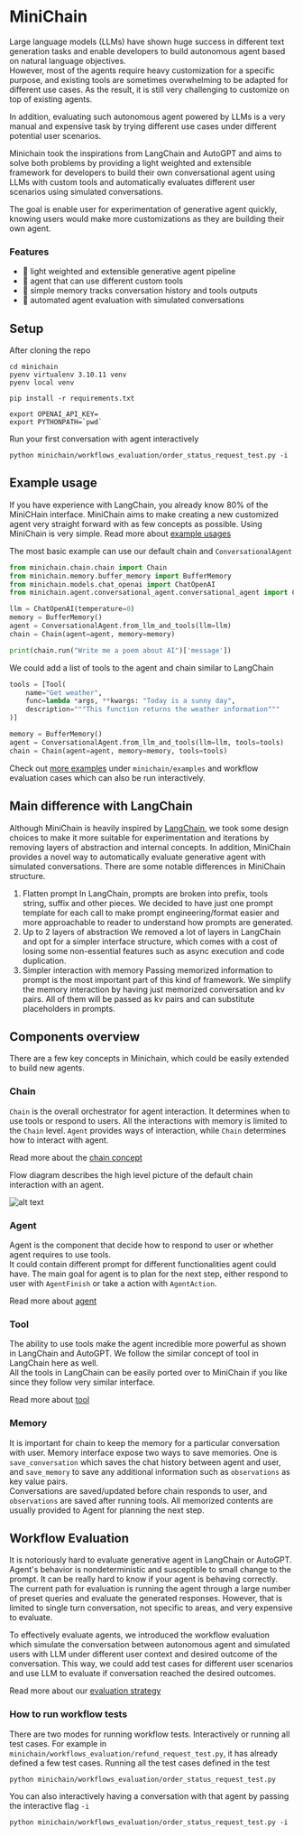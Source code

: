 # MiniChain

Large language models (LLMs) have shown huge success in different text generation tasks and
enable developers to build autonomous agent based on natural language objectives.  
However, most of the agents require heavy customization for a specific purpose, and existing
tools are sometimes overwhelming to be adapted for different use cases. As the result, it is
still very challenging to customize on top of existing agents.

In addition, evaluating such autonomous agent powered by LLMs is a very manual and
expensive task by trying different use cases under different potential user scenarios.

Minichain took the inspirations from LangChain and AutoGPT and aims to solve
both problems by providing a light weighted and extensible framework
for developers to build their own conversational agent using LLMs with custom tools and
automatically evaluates different user scenarios using simulated conversations.

The goal is enable user for experimentation of generative agent quickly, knowing users would
make more customizations as they are building their own agent.

### Features

- 🚀 light weighted and extensible generative agent pipeline
- 🔗 agent that can use different custom tools
- 💾 simple memory tracks conversation history and tools outputs
- 🤖 automated agent evaluation with simulated conversations

## Setup

After cloning the repo

```shell
cd minichain
pyenv virtualenv 3.10.11 venv
pyenv local venv

pip install -r requirements.txt

export OPENAI_API_KEY=
export PYTHONPATH=`pwd`
```

Run your first conversation with agent interactively

```shell
python minichain/workflows_evaluation/order_status_request_test.py -i
```

## Example usage

If you have experience with LangChain, you already know 80% of the MiniCHain interface.
MiniChain aims to make creating a new customized agent very straight forward with as few
concepts as possible. Using MiniChain is very simple.
Read more about [example usages](./docs/examples.md)

The most basic example can use our default chain and `ConversationalAgent`

```python
from minichain.chain.chain import Chain
from minichain.memory.buffer_memory import BufferMemory
from minichain.models.chat_openai import ChatOpenAI
from minichain.agent.conversational_agent.conversational_agent import ConversationalAgent

llm = ChatOpenAI(temperature=0)
memory = BufferMemory()
agent = ConversationalAgent.from_llm_and_tools(llm=llm)
chain = Chain(agent=agent, memory=memory)

print(chain.run("Write me a poem about AI")['message'])
```

We could add a list of tools to the agent and chain similar to LangChain

```python
tools = [Tool(
    name="Get weather",
    func=lambda *args, **kwargs: "Today is a sunny day",
    description="""This function returns the weather information"""
)]

memory = BufferMemory()
agent = ConversationalAgent.from_llm_and_tools(llm=llm, tools=tools)
chain = Chain(agent=agent, memory=memory, tools=tools)
```

Check out [more examples](./docs/examples.md) under `minichain/examples` and workflow evaluation
cases which can
also be run interactively.

## Main difference with LangChain

Although MiniChain is heavily inspired by [LangChain](https://github.com/hwchase17/langchain),
we took some design choices to make it more suitable for experimentation and iterations by
removing layers of abstraction and internal concepts.
In addition, MiniChain provides a novel way to automatically evaluate generative agent with 
simulated conversations.
There are some notable differences in MiniChain structure.

1. Flatten prompt
   In LangChain, prompts are broken into prefix, tools string, suffix and other pieces. We
   decided to have just one prompt template for each call to make prompt engineering/format
   easier and more approachable to reader to understand how prompts are generated.
2. Up to 2 layers of abstraction
   We removed a lot of layers in LangChain and opt for a simpler interface structure, which
   comes with a cost of losing some non-essential features such as async execution and code 
   duplication.
3. Simpler interaction with memory
   Passing memorized information to prompt is the most important part of this kind of framework.
   We simplify the memory interaction by having just memorized conversation and kv pairs. All 
   of them will be passed as kv pairs and can substitute placeholders in prompts.

## Components overview

There are a few key concepts in Minichain, which could be easily extended to build new agents.

### Chain

`Chain` is the overall orchestrator for agent interaction. It determines when to use tools or respond
to users. All the interactions with memory is limited to the `Chain` level.
`Agent` provides ways of interaction, while `Chain` determines how to
interact with agent.

Read more about the [chain concept](./docs/chain.md)

Flow diagram describes the high level picture of the default chain interaction with an agent.

![alt text](./docs/imgs/Minichain.drawio.png)

### Agent

Agent is the component that decide how to respond to user or whether agent requires to use tools.  
It could contain different prompt for different functionalities agent could have. The main goal
for agent is to plan for the next step, either respond to user with `AgentFinish` or take a
action with `AgentAction`.

Read more about [agent](./docs/agent.md)

### Tool

The ability to use tools make the agent incredible more powerful as shown in LangChain and
AutoGPT. We follow the similar concept of tool in LangChain here as well.    
All the tools in LangChain can be easily ported over to MiniChain if you like since they follow
very similar interface.

Read more about [tool](./docs/tools.md)

### Memory

It is important for chain to keep the memory for a particular conversation with user. Memory
interface expose two ways to save memories. One is `save_conversation` which saves the chat
history between agent and user, and `save_memory` to save any additional information such as
`observations` as key value pairs.  
Conversations are saved/updated before chain responds to user, and `observations` are saved
after running tools. All memorized contents are usually provided to Agent for planning
the next step.

## Workflow Evaluation

It is notoriously hard to evaluate generative agent in LangChain or AutoGPT. Agent's behavior
is nondeterministic and susceptible to small change to the prompt. It can be really hard to
know if your agent is behaving correctly. The current path for evaluation is running the agent
through a large number of preset queries and evaluate the generated responses. However, that is
limited to single turn conversation, not specific to areas, and very expensive to evaluate.

To effectively evaluate agents, we introduced the workflow evaluation
which simulate the conversation between autonomous agent and simulated users with LLM under
different user context and desired outcome of the conversation. This way, we could add test 
cases for different user scenarios and use LLM to evaluate if conversation reached the desired 
outcomes. 

Read more about our [evaluation strategy](./docs/workflow_evaluation.md)

### How to run workflow tests

There are two modes for running workflow tests. Interactively or running all test cases.
For example in `minichain/workflows_evaluation/refund_request_test.py`, it has already defined
a few test cases.
Running all the test cases defined in the test

```shell
python minichain/workflows_evaluation/order_status_request_test.py
```

You can also interactively having a conversation with that agent by passing the interactive
flag `-i`

```shell
python minichain/workflows_evaluation/order_status_request_test.py -i
```
